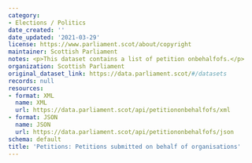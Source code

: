 ```yaml
---
category:
- Elections / Politics
date_created: ''
date_updated: '2021-03-29'
license: https://www.parliament.scot/about/copyright
maintainer: Scottish Parliament
notes: <p>This dataset contains a list of petition onbehalfofs.</p>
organization: Scottish Parliament
original_dataset_link: https://data.parliament.scot/#/datasets
records: null
resources:
- format: XML
  name: XML
  url: https://data.parliament.scot/api/petitiononbehalfofs/xml
- format: JSON
  name: JSON
  url: https://data.parliament.scot/api/petitiononbehalfofs/json
schema: default
title: 'Petitions: Petitions submitted on behalf of organisations'
---
```

